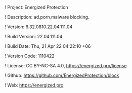 ! Project: Energized Protection

! Description: ad.porn.malware blocking.

! Version: 6.32.0810.22.04.111.04

! Build Version: 22.04.111.04

! Build Date: Thu, 21 Apr 22 04:22:10 +06

! Version Code: 1110422

! License: CC BY-NC-SA 4.0, https://energized.pro/license

! Github: https://github.com/EnergizedProtection/block

! Web: https://energized.pro

